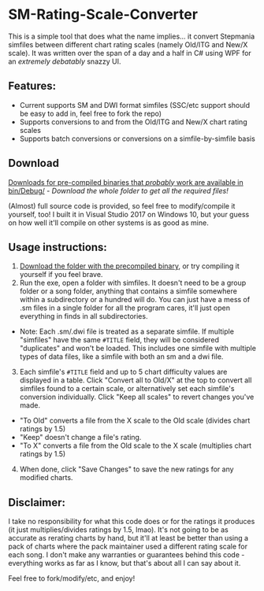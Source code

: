 # SM-Rating-Scale-Converter
 
This is a simple tool that does what the name implies... it convert Stepmania simfiles between different chart rating scales (namely Old/ITG and New/X scale). It was written over the span of a day and a half in C# using WPF for an *extremely debatably* snazzy UI.



## Features:
 * Current supports SM and DWI format simfiles (SSC/etc support should be easy to add in, feel free to fork the repo)
 * Supports conversions to and from the Old/ITG and New/X chart rating scales
 * Supports batch conversions or conversions on a simfile-by-simfile basis



## Download
[Downloads for pre-compiled binaries that *probably* work are available in bin/Debug/](https://github.com/48productions/SM-Rating-Scale-Converter/tree/master/bin/Debug) - *Download the whole folder to get all the required files!*

(Almost) full source code is provided, so feel free to modify/compile it yourself, too! I built it in Visual Studio 2017 on Windows 10, but your guess on how well it'll compile on other systems is as good as mine.





## Usage instructions:
1. [Download the folder with the precompiled binary](https://github.com/48productions/SM-Rating-Scale-Converter/tree/master/bin/Debug), or try compiling it yourself if you feel brave.
2. Run the exe, open a folder with simfiles. It doesn't need to be a group folder or a song folder, anything that contains a simfile somewhere within a subdirectory or a hundred will do. You can just have a mess of .sm files in a single folder for all the program cares, it'll just open everything in finds in all subdirectories.
  * Note: Each .sm/.dwi file is treated as a separate simfile. If multiple "simfiles" have the same `#TITLE` field, they will be considered "duplicates" and won't be loaded. This includes one simfile with multiple types of data files, like a simfile with both an sm and a dwi file.
3. Each simfile's `#TITLE` field and up to 5 chart difficulty values are displayed in a table. Click "Convert all to Old/X" at the top to convert all simfiles found to a certain scale, or alternatively set each simfile's conversion individually. Click "Keep all scales" to revert changes you've made.
  * "To Old" converts a file from the X scale to the Old scale (divides chart ratings by 1.5)
  * "Keep" doesn't change a file's rating.
  * "To X" converts a file from the Old scale to the X scale (multiplies chart ratings by 1.5)
4. When done, click "Save Changes" to save the new ratings for any modified charts.





## Disclaimer:
I take no responsibility for what this code does or for the ratings it produces (it just multiplies/divides ratings by 1.5, lmao). It's not going to be as accurate as rerating charts by hand, but it'll at least be better than using a pack of charts where the pack maintainer used a different rating scale for each song. I don't make any warranties or guarantees behind this code - everything works as far as I know, but that's about all I can say about it.


Feel free to fork/modify/etc, and enjoy!
